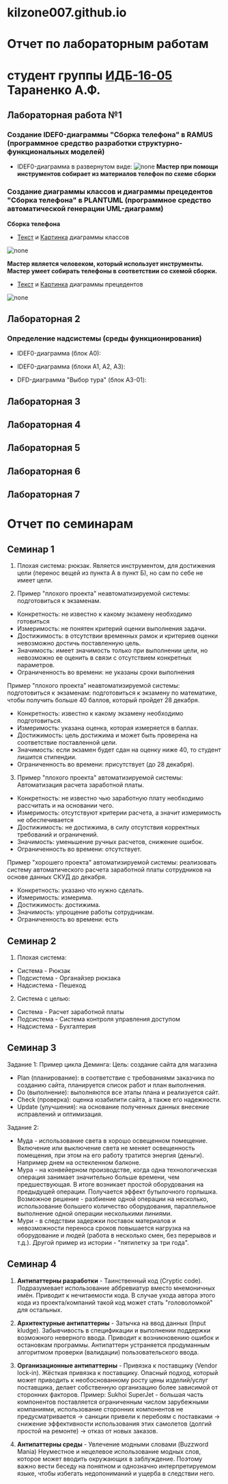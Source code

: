 # kilzone007.github.io

# Отчет по лабораторным работам
# студент группы [ИДБ-16-05](https://github.com/stankin/design-2018/wiki/list-idb-16-05) Тараненко А.Ф.

## Лабораторная работа №1

### Создание IDEF0-диаграммы "Сборка телефона" в RAMUS (программное средство разработки структурно-функциональных моделей)

* IDEF0-диаграмма в развернутом виде:
![none](https://github.com/kilzone007/kilzone007.github.io/blob/master/RAMUS(A0).png)
**Мастер при помощи инструментов собирает из материалов телефон по схеме сборки**

### Создание диаграммы классов и диаграммы прецедентов "Сборка телефона" в PLANTUML (программное средство автоматической генерации UML-диаграмм)
**Сборка телефона**
* [Текст](https://github.com/kilzone007/kilzone007.github.io/blob/master/PlantUML(text).txt) и [Картинка](https://github.com/kilzone007/kilzone007.github.io/blob/master/PlantUML.png) диаграммы классов

![none](https://github.com/kilzone007/kilzone007.github.io/blob/master/PlantUML.png)

**Мастер является человеком, который использует инструменты. Мастер умеет собирать телефоны в соответствии со схемой сборки.**

* [Текст](https://github.com/kilzone007/kilzone007.github.io/blob/master/PlantUML2(text).txt) и [Картинка](https://github.com/kilzone007/kilzone007.github.io/blob/master/PlantUML2.png) диаграммы прецедентов

![none](https://github.com/kilzone007/kilzone007.github.io/blob/master/PlantUML2.png)

## Лабораторная 2
### Определение надсистемы (среды функционирования) 

* IDEF0-диаграмма (блок А0): 

* IDEF0-диаграмма (блоки A1, A2, A3):

* DFD-диаграмма "Выбор тура" (блок A3-01):


## Лабораторная 3

## Лабораторная 4

## Лабораторная 5

## Лабораторная 6

## Лабораторная 7

# Отчет по семинарам

## Семинар 1
1. Плохая система: рюкзак. 
Является инструментом, для достижения цели (перенос вещей из пункта А в пункт Б), но сам по себе не имеет цели. 

2. Пример "плохого проекта" неавтоматизируемой системы: подготовиться к экзаменам.

* Конкретность: не известно к какому экзамену необходимо готовиться
* Измеримость: не понятен критерий оценки выполнения задачи.
* Достижимость: в отсутствии временных рамок и критериев оценки невозможно достичь поставленную цель.
* Значимость: имеет значимость только при выполнении цели, но невозможно ее оценить в связи с отсутствием конкретных параметров.
* Ограниченность во времени: не указаны сроки выполнения

Пример "плохого проекта" неавтоматизируемой системы: подготовиться к экзаменам: подготовиться к экзамену по математике, чтобы получить больше 40 баллов, который пройдет 28 декабря.

* Конкретность: известно к какому экзамену необходимо подготовиться.
* Измеримость: указана оценка, которая измеряется в баллах.
* Достижимость: цель достижима и может быть проверена на соответствие поставленной цели.
* Значимость: если экзамен будет сдан на оценку ниже 40, то студент лишится стипендии.
* Ограниченность во времени: присутствует (до 28 декабря).

3. Пример "плохого проекта" автоматизируемой системы:
Автоматизация расчета заработной платы.

* Конкретность: не известно чью заработную плату необходимо рассчитать и на основании чего.
* Измеримость: отсутствуют критерии расчета, а значит измеримость не обеспечивается
* Достижимость: не достижима, в силу отсутствия корректных требований и ограничений.
* Значимость: уменьшение ручных расчетов, снижение ошибок.
* Ограниченность во времени: отсутствует.

Пример "хорошего проекта" автоматизируемой системы: реализовать систему автоматического расчета заработной платы сотрудников на основе данных СКУД до декабря.

* Конкретность: указано что нужно сделать.
* Измеримость: измерима.
* Достижимость: достижима.
* Значимость: упрощение работы сотрудникам.
* Ограниченность во времени: есть

## Семинар 2
1. Плохая система:
* Система - Рюкзак
* Подсистема - Органайзер рюкзака
* Надсистема - Пешеход

2. Система с целью:
* Система - Расчет заработной платы
* Подсистема - Система контроля управления доступом
* Надсистема - Бухгалтерия

## Семинар 3
Задание 1:
Пример цикла Деминга: 
Цель: создание сайта для магазина

* Plan (планирование): в соответствие с требованиями заказчика по созданию сайта, планируется список работ и план выполнения.
* Do (выполнение): выполняются все этапы плана и реализуется сайт.
* Check (проверка): оценка юзабилити сайта, а также его надежности.
* Update (улучшения): на основание полученных данных внесение исправлений и оптимизация. 

Задание 2:
* Муда - использование света в хорошо освещенном помещение. Включение или выключение света не меняет освещенность помещения, при этом на его работу тратится энергия (деньги). Например днем на остекленном балконе. 
* Мура - на конвейерном производстве, когда одна технологическая операция занимает значительно больше времени, чем предшествующая. В итоге возникает простой оборудования на предыдущей операции. Получается эффект бутылочного горлышка. Возможное решение - разбиение одной операции на несколько, использование большего количество оборудования, параллельное выполнение одной операции несколькими линиями. 
* Мури - в следствии задержки поставок материалов и невозможности переноса сроков повышается нагрузка на оборудование и людей (работа в несколько смен, без перерывов и т.д.). Другой пример из истории - "пятилетку за три года".

## Семинар 4

1. **Антипаттерны разработки** - Таинственный код (Cryptic code). 
Подразумевает использование аббревиатур вместо мнемоничных имён. Приводит к нечитаемости кода. В случае ухода автора этого кода из проекта/компаний такой код может стать "головоломкой" для остальных. 

2. **Архитектурные антипаттерны** - Затычка на ввод данных (Input kludge).
Забывчивость в спецификации и выполнении поддержки возможного неверного ввода.
Приводит к возникновению ошибок и остановкам программы. Антипаттерн устраняется продуманным алгоритмом проверки (валидации) пользовательского ввода.

3. **Организационные антипаттерны** - Привязка к поставщику (Vendor lock-in). 
Жёсткая привязка к поставщику. Опасный подход, который может приводить к необоснованному росту цены изделий/услуг поставщика, делает собственную организацию более зависимой от сторонних факторов. Пример: Sukhoi SuperJet - большая часть компонентов поставляется ограниченным числом зарубежными компаниями, использование сторонних компонентов не предусматривается -> санкции привели к перебоям с поставками -> снижение эффективности использования этих самолетов (долгий простой на ремонте) -> отказ от новых заказов. 

4. **Антипаттерны среды** - Увлечение модными словами (Buzzword Mania)
Неуместное и нецелевое использование модных слов, которое может вводить окружающих в заблуждение. Поэтому важно вести беседу на понятном и однозначно интерпретируемом языке, чтобы избегать недопониманий и ущерба в следствии него. 

